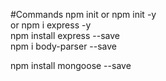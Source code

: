 #Commands
npm init
	or npm init -y  
	or npm i express -y  
npm install express --save  
npm i body-parser --save

npm install mongoose --save